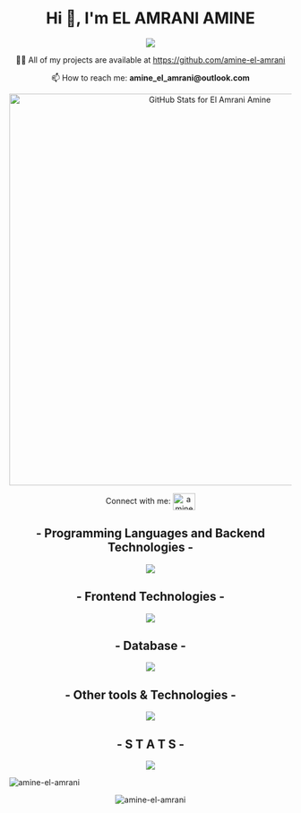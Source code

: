 <div align="center">
  <h1>Hi 👋, I'm EL AMRANI AMINE</h1>
</div>
<p align="center"> <img src="https://capsule-render.vercel.app/api?type=waving&color=auto&text=FullStackDeveloper"></p>
<p align="center">👨‍💻 All of my projects are available at <a href="https://github.com/amine-el-amrani">https://github.com/amine-el-amrani</a></p>

<p align="center">📫 How to reach me: <strong>amine_el_amrani@outlook.com</strong></p>

<p align='center'>
<img src="https://github-readme-stats.vercel.app/api?username=amine-el-amrani&show_icons=true&include_all_commits=true&count_private=true&theme=vision-friendly-dark" alt="GitHub Stats for El Amrani Amine" width="700">
</p>
<p align='center'> Connect with me:
<a href="https://linkedin.com/in/amine-el-amrani" target="blank"><img align="center" src="https://raw.githubusercontent.com/rahuldkjain/github-profile-readme-generator/master/src/images/icons/Social/linked-in-alt.svg" alt="amine-el-amrani" height="30" width="40" /></a>
</p>

<div align='center'>
  <h2 align='center'>- Programming Languages and Backend Technologies -</h2>
  <img src="https://skillicons.dev/icons?i=py,django,flask,fastapi,bash,js,docker&perline=7"/>
</div>

<div align='center'>
  <h2 align='center'>- Frontend Technologies -</h2>
  <img src="https://skillicons.dev/icons?i=react,html,css,tailwind,bootstrap&perline=6"/>
</div>

<div align='center'>
  <h2 align='center'>- Database -</h2>
  <img src="https://skillicons.dev/icons?i=postgres,mysql,sqlite,elasticsearch&perline=6"/>
</div>

<div align='center'>
  <h2 align='center'>- Other tools & Technologies -</h2>
  <img src="https://skillicons.dev/icons?i=git,github,gitlab,markdown,vscode,pycharm,figma,githubactions,firebase,grafana,prometheus,graphql,linux,ubuntu,postman,rabbitmq,sklearn&perline=6"/>
</div>

<div align='center'>
  <h2 align='center'>- S T A T S -</h2>
  <img src="https://github-readme-stats.vercel.app/api/top-langs/?username=amine-el-amrani&theme=vision-friendly-dark"/>
  <p align="left"> <img src="https://komarev.com/ghpvc/?username=amine-el-amrani&label=Profile%20views&color=0e75b6&style=flat" alt="amine-el-amrani" /> </p>
 <!-- <p align="left"> <a href="https://github.com/ryo-ma/github-profile-trophy"><img src="https://github-profile-trophy.vercel.app/?username=amine-el-amrani&theme=merko" alt="amine-el-amrani" /></a> </p> -->
  <p><img align="center" src="https://github-readme-streak-stats.herokuapp.com/?user=amine-el-amrani&theme=vision-friendly-dark" alt="amine-el-amrani" /></p>
</div>




<!---
amine-el-amrani/amine-el-amrani is a ✨ special ✨ repository because its `README.md` (this file) appears on your GitHub profile.
You can click the Preview link to take a look at your changes.
- 👋 Hi, I’m @amine-el-amrani
- 👀 I’m interested in ...
- 🌱 I’m currently learning ...
- 💞️ I’m looking to collaborate on ...
- 📫 How to reach me ...
--->
